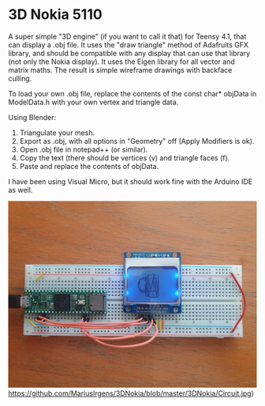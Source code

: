 # 3D Nokia 5110

A super simple "3D engine" (if you want to call it that) for Teensy 4.1, that can display a .obj file. 
It uses the "draw triangle" method of Adafruits GFX library, and should be compatible with any display that can use that library (not only the Nokia display).
It uses the Eigen library for all vector and matrix maths.
The result is simple wireframe drawings with backface culling.

To load your own .obj file, replace the contents of the const char* objData in ModelData.h with your own vertex and triangle data.

Using Blender:
1. Triangulate your mesh.
2. Export as .obj, with all options in "Geometry" off (Apply Modifiers is ok).
3. Open .obj file in notepad++ (or similar).
4. Copy the text (there should be vertices (v) and triangle faces (f).
5. Paste and replace the contents of objData.

I have been using Visual Micro, but it should work fine with the Arduino IDE as well.

![alt text](https://github.com/MariusIrgens/3DNokia/blob/master/3DNokia/Circuit.jpg)https://github.com/MariusIrgens/3DNokia/blob/master/3DNokia/Circuit.jpg)
